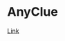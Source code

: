 # AnyClue

[Link](https://docs.google.com/presentation/d/1RQOPFmujBxZUsQdsR-6ZS5jhWPI3GYQgDC8q1H7zsWM/edit?usp=sharing)
